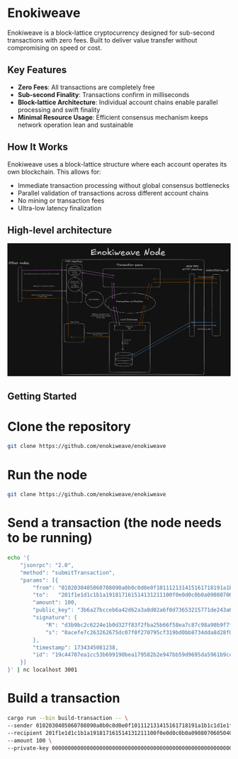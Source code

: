 # Enokiweave

Enokiweave is a block-lattice cryptocurrency designed for sub-second transactions with zero fees. Built to deliver value transfer without compromising on speed or cost.

## Key Features

- **Zero Fees**: All transactions are completely free
- **Sub-second Finality**: Transactions confirm in milliseconds
- **Block-lattice Architecture**: Individual account chains enable parallel processing and swift finality
- **Minimal Resource Usage**: Efficient consensus mechanism keeps network operation lean and sustainable

## How It Works

Enokiweave uses a block-lattice structure where each account operates its own blockchain. This allows for:

- Immediate transaction processing without global consensus bottlenecks
- Parallel validation of transactions across different account chains
- No mining or transaction fees
- Ultra-low latency finalization

## High-level architecture
![Project Logo](./assets/architecture.png)

## Getting Started

# Clone the repository
```bash
git clone https://github.com/enokiweave/enokiweave
```

# Run the node
```bash
git clone https://github.com/enokiweave/enokiweave
```

# Send a transaction (the node needs to be running)
```bash
echo '{
    "jsonrpc": "2.0",
    "method": "submitTransaction",
    "params": [{
        "from": "0102030405060708090a0b0c0d0e0f101112131415161718191a1b1c1d1e1f20",
        "to":   "201f1e1d1c1b1a191817161514131211100f0e0d0c0b0a090807060504030201",
        "amount": 100,
        "public_key": "3b6a27bcceb6a42d62a3a8d02a6f0d73653215771de243a63ac048a18b59da29",
        "signature": {
            "R": "d3b9bc2c6224e1b0d327f83f2fba25b66f58ea7c87c98a90b9f7f99f4e870be4",
            "s": "0acefe7c263262675dc07f0f270795cf319bd0bb8734dda8d28f055bfa1aa70f"
        },
        "timestamp": 1734345081238,
        "id": "19c44707ea1cc53b699190bea179582b2e947bb59d9695da5961b9cc11e7dd93"
    }]
}' | nc localhost 3001
```

# Build a transaction
```bash
cargo run --bin build-transaction -- \
--sender 0102030405060708090a0b0c0d0e0f101112131415161718191a1b1c1d1e1f20 \
--recipient 201f1e1d1c1b1a191817161514131211100f0e0d0c0b0a090807060504030201 \
--amount 100 \
--private-key 0000000000000000000000000000000000000000000000000000000000000000
```
